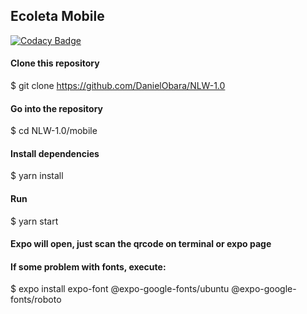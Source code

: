 ## Ecoleta Mobile

[![Codacy Badge](https://app.codacy.com/project/badge/Grade/bb8b06f7d7264fa4a3c179a1abea68e3)](https://www.codacy.com/manual/saintclair/ecoleta-mobile?utm_source=github.com&amp;utm_medium=referral&amp;utm_content=saintclair/ecoleta-mobile&amp;utm_campaign=Badge_Grade)

#### Clone this repository
$ git clone https://github.com/DanielObara/NLW-1.0

#### Go into the repository
$ cd NLW-1.0/mobile

#### Install dependencies
$ yarn install

#### Run
$ yarn start

#### Expo will open, just scan the qrcode on terminal or expo page

#### If some problem with fonts, execute:
$ expo install expo-font @expo-google-fonts/ubuntu @expo-google-fonts/roboto